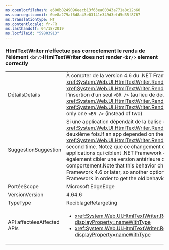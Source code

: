 ```yaml
---
ms.openlocfilehash: e600b8249096eecb13f63ea00343a771a8c12b60
ms.sourcegitcommit: 0be8a279af6d8a43e03141e349d3efd5d35f8767
ms.translationtype: HT
ms.contentlocale: fr-FR
ms.lasthandoff: 04/18/2019
ms.locfileid: "59803913"
---
```

### <a name="htmltextwriter-does-not-render-br-element-correctly"></a><span data-ttu-id="1f9cd-101">HtmlTextWriter n’effectue pas correctement le rendu de l’élément `<br/>`</span><span class="sxs-lookup"><span data-stu-id="1f9cd-101">HtmlTextWriter does not render `<br/>` element correctly</span></span>

|   |   |
|---|---|
|<span data-ttu-id="1f9cd-102">Détails</span><span class="sxs-lookup"><span data-stu-id="1f9cd-102">Details</span></span>|<span data-ttu-id="1f9cd-103">À compter de la version 4.6 du .NET Framework, l’appel de <xref:System.Web.UI.HtmlTextWriter.RenderBeginTag(System.String)> et <xref:System.Web.UI.HtmlTextWriter.RenderEndTag> avec un élément <code>&lt;BR /&gt;</code> aboutit à l’insertion d’un seul <code>&lt;BR /&gt;</code> (au lieu de deux).</span><span class="sxs-lookup"><span data-stu-id="1f9cd-103">Beginning in the .NET Framework 4.6, calling <xref:System.Web.UI.HtmlTextWriter.RenderBeginTag(System.String)> and <xref:System.Web.UI.HtmlTextWriter.RenderEndTag> with a <code>&lt;BR /&gt;</code> element will correctly insert only one <code>&lt;BR /&gt;</code> (instead of two)</span></span>|
|<span data-ttu-id="1f9cd-104">Suggestion</span><span class="sxs-lookup"><span data-stu-id="1f9cd-104">Suggestion</span></span>|<span data-ttu-id="1f9cd-105">Si une application dépendait de la balise <code>&lt;BR /&gt;</code> supplémentaire, <xref:System.Web.UI.HtmlTextWriter.RenderBeginTag(System.String)> doit être appelé une deuxième fois.</span><span class="sxs-lookup"><span data-stu-id="1f9cd-105">If an app depended on the extra <code>&lt;BR /&gt;</code> tag, <xref:System.Web.UI.HtmlTextWriter.RenderBeginTag(System.String)> should be called a second time.</span></span> <span data-ttu-id="1f9cd-106">Notez que ce changement de comportement affecte uniquement les applications qui ciblent .NET Framework 4.6 ou les versions ultérieures. Vous pouvez donc également cibler une version antérieure du .NET Framework pour obtenir l’ancien comportement.</span><span class="sxs-lookup"><span data-stu-id="1f9cd-106">Note that this behavior change only affects apps that target the .NET Framework 4.6 or later, so another option is to target a previous version of the .NET Framework in order to get the old behavior.</span></span>|
|<span data-ttu-id="1f9cd-107">Portée</span><span class="sxs-lookup"><span data-stu-id="1f9cd-107">Scope</span></span>|<span data-ttu-id="1f9cd-108">Microsoft Edge</span><span class="sxs-lookup"><span data-stu-id="1f9cd-108">Edge</span></span>|
|<span data-ttu-id="1f9cd-109">Version</span><span class="sxs-lookup"><span data-stu-id="1f9cd-109">Version</span></span>|<span data-ttu-id="1f9cd-110">4.6</span><span class="sxs-lookup"><span data-stu-id="1f9cd-110">4.6</span></span>|
|<span data-ttu-id="1f9cd-111">Type</span><span class="sxs-lookup"><span data-stu-id="1f9cd-111">Type</span></span>|<span data-ttu-id="1f9cd-112">Reciblage</span><span class="sxs-lookup"><span data-stu-id="1f9cd-112">Retargeting</span></span>|
|<span data-ttu-id="1f9cd-113">API affectées</span><span class="sxs-lookup"><span data-stu-id="1f9cd-113">Affected APIs</span></span>|<ul><li><xref:System.Web.UI.HtmlTextWriter.RenderBeginTag(System.String)?displayProperty=nameWithType></li><li><xref:System.Web.UI.HtmlTextWriter.RenderBeginTag(System.Web.UI.HtmlTextWriterTag)?displayProperty=nameWithType></li></ul>|
